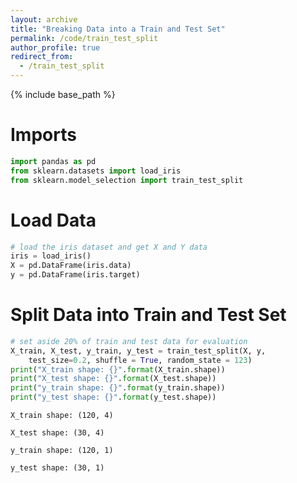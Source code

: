 ```yaml
---
layout: archive
title: "Breaking Data into a Train and Test Set"
permalink: /code/train_test_split
author_profile: true
redirect_from:
  - /train_test_split
---
```


{% include base_path %}

# Imports
```python
import pandas as pd
from sklearn.datasets import load_iris
from sklearn.model_selection import train_test_split
```

# Load Data
```python
# load the iris dataset and get X and Y data
iris = load_iris()
X = pd.DataFrame(iris.data)
y = pd.DataFrame(iris.target)
```

# Split Data into Train and Test Set
```python
# set aside 20% of train and test data for evaluation
X_train, X_test, y_train, y_test = train_test_split(X, y,
    test_size=0.2, shuffle = True, random_state = 123)
print("X_train shape: {}".format(X_train.shape))
print("X_test shape: {}".format(X_test.shape))
print("y_train shape: {}".format(y_train.shape))
print("y_test shape: {}".format(y_test.shape))
 ```

`X_train shape: (120, 4)`

`X_test shape: (30, 4)`

`y_train shape: (120, 1)`

`y_test shape: (30, 1)`

